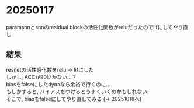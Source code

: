 # 20250117
paramsnnとsnnのresidual blockの活性化関数がreluだったのでlifにしてやり直し

## 結果
resnetの活性感化数をrelu -> lifにした  
しかし, ACCが90いかない...？  
biasをfalseにしたdynaなら余裕で行くのに...  
もしかすると, バイアスをつけるとうまくいくのかもしれない.  
そこで, biasをfalseにしてやり直してみる (-> 20251018へ)